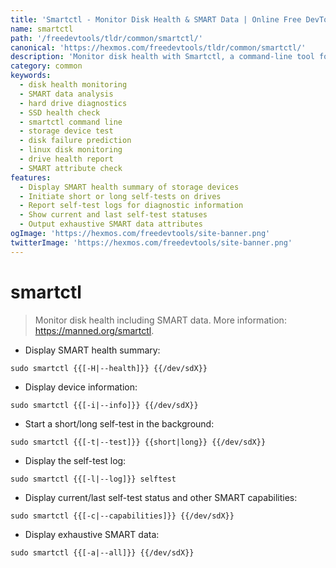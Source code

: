 ```yaml
---
title: 'Smartctl - Monitor Disk Health & SMART Data | Online Free DevTools by Hexmos'
name: smartctl
path: '/freedevtools/tldr/common/smartctl/'
canonical: 'https://hexmos.com/freedevtools/tldr/common/smartctl/'
description: 'Monitor disk health with Smartctl, a command-line tool for checking SMART data and running self-tests. Free online tool, no registration required.'
category: common
keywords:
  - disk health monitoring
  - SMART data analysis
  - hard drive diagnostics
  - SSD health check
  - smartctl command line
  - storage device test
  - disk failure prediction
  - linux disk monitoring
  - drive health report
  - SMART attribute check
features:
  - Display SMART health summary of storage devices
  - Initiate short or long self-tests on drives
  - Report self-test logs for diagnostic information
  - Show current and last self-test statuses
  - Output exhaustive SMART data attributes
ogImage: 'https://hexmos.com/freedevtools/site-banner.png'
twitterImage: 'https://hexmos.com/freedevtools/site-banner.png'
---
```


# smartctl

> Monitor disk health including SMART data.
> More information: <https://manned.org/smartctl>.

- Display SMART health summary:

`sudo smartctl {{[-H|--health]}} {{/dev/sdX}}`

- Display device information:

`sudo smartctl {{[-i|--info]}} {{/dev/sdX}}`

- Start a short/long self-test in the background:

`sudo smartctl {{[-t|--test]}} {{short|long}} {{/dev/sdX}}`

- Display the self-test log:

`sudo smartctl {{[-l|--log]}} selftest`

- Display current/last self-test status and other SMART capabilities:

`sudo smartctl {{[-c|--capabilities]}} {{/dev/sdX}}`

- Display exhaustive SMART data:

`sudo smartctl {{[-a|--all]}} {{/dev/sdX}}`
